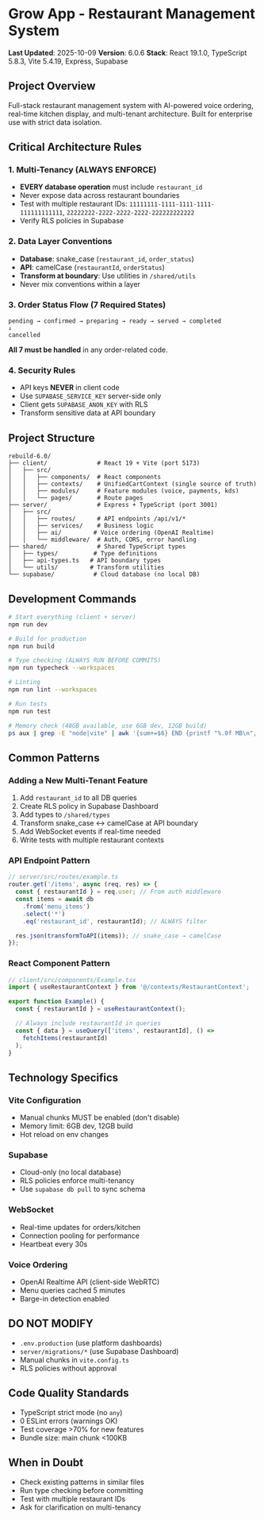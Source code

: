 # Grow App - Restaurant Management System

**Last Updated**: 2025-10-09
**Version**: 6.0.6
**Stack**: React 19.1.0, TypeScript 5.8.3, Vite 5.4.19, Express, Supabase

## Project Overview

Full-stack restaurant management system with AI-powered voice ordering, real-time kitchen display, and multi-tenant architecture. Built for enterprise use with strict data isolation.

## Critical Architecture Rules

### 1. Multi-Tenancy (ALWAYS ENFORCE)
- **EVERY database operation** must include `restaurant_id`
- Never expose data across restaurant boundaries
- Test with multiple restaurant IDs: `11111111-1111-1111-1111-111111111111`, `22222222-2222-2222-2222-222222222222`
- Verify RLS policies in Supabase

### 2. Data Layer Conventions
- **Database**: snake_case (`restaurant_id`, `order_status`)
- **API**: camelCase (`restaurantId`, `orderStatus`)
- **Transform at boundary**: Use utilities in `/shared/utils`
- Never mix conventions within a layer

### 3. Order Status Flow (7 Required States)
```
pending → confirmed → preparing → ready → served → completed
↓
cancelled
```
**All 7 must be handled** in any order-related code.

### 4. Security Rules
- API keys **NEVER** in client code
- Use `SUPABASE_SERVICE_KEY` server-side only
- Client gets `SUPABASE_ANON_KEY` with RLS
- Transform sensitive data at API boundary

## Project Structure
```
rebuild-6.0/
├── client/              # React 19 + Vite (port 5173)
│   ├── src/
│   │   ├── components/  # React components
│   │   ├── contexts/    # UnifiedCartContext (single source of truth)
│   │   ├── modules/     # Feature modules (voice, payments, kds)
│   │   └── pages/       # Route pages
├── server/              # Express + TypeScript (port 3001)
│   ├── src/
│   │   ├── routes/      # API endpoints /api/v1/*
│   │   ├── services/    # Business logic
│   │   ├── ai/         # Voice ordering (OpenAI Realtime)
│   │   └── middleware/  # Auth, CORS, error handling
├── shared/              # Shared TypeScript types
│   ├── types/          # Type definitions
│   ├── api-types.ts   # API boundary types
│   └── utils/         # Transform utilities
└── supabase/           # Cloud database (no local DB)
```

## Development Commands
```bash
# Start everything (client + server)
npm run dev

# Build for production
npm run build

# Type checking (ALWAYS RUN BEFORE COMMITS)
npm run typecheck --workspaces

# Linting
npm run lint --workspaces

# Run tests
npm run test

# Memory check (48GB available, use 6GB dev, 12GB build)
ps aux | grep -E "node|vite" | awk '{sum+=$6} END {printf "%.0f MB\n", sum/1024}'
```

## Common Patterns

### Adding a New Multi-Tenant Feature

1. Add `restaurant_id` to all DB queries
2. Create RLS policy in Supabase Dashboard
3. Add types to `/shared/types`
4. Transform snake_case ↔ camelCase at API boundary
5. Add WebSocket events if real-time needed
6. Write tests with multiple restaurant contexts

### API Endpoint Pattern
```typescript
// server/src/routes/example.ts
router.get('/items', async (req, res) => {
  const { restaurantId } = req.user; // From auth middleware
  const items = await db
    .from('menu_items')
    .select('*')
    .eq('restaurant_id', restaurantId); // ALWAYS filter

  res.json(transformToAPI(items)); // snake_case → camelCase
});
```

### React Component Pattern
```typescript
// client/src/components/Example.tsx
import { useRestaurantContext } from '@/contexts/RestaurantContext';

export function Example() {
  const { restaurantId } = useRestaurantContext();

  // Always include restaurantId in queries
  const { data } = useQuery(['items', restaurantId], () =>
    fetchItems(restaurantId)
  );
}
```

## Technology Specifics

### Vite Configuration
- Manual chunks MUST be enabled (don't disable)
- Memory limit: 6GB dev, 12GB build
- Hot reload on env changes

### Supabase
- Cloud-only (no local database)
- RLS policies enforce multi-tenancy
- Use `supabase db pull` to sync schema

### WebSocket
- Real-time updates for orders/kitchen
- Connection pooling for performance
- Heartbeat every 30s

### Voice Ordering
- OpenAI Realtime API (client-side WebRTC)
- Menu queries cached 5 minutes
- Barge-in detection enabled

## DO NOT MODIFY

- `.env.production` (use platform dashboards)
- `server/migrations/*` (use Supabase Dashboard)
- Manual chunks in `vite.config.ts`
- RLS policies without approval

## Code Quality Standards

- TypeScript strict mode (no `any`)
- 0 ESLint errors (warnings OK)
- Test coverage >70% for new features
- Bundle size: main chunk <100KB

## When in Doubt

- Check existing patterns in similar files
- Run type checking before committing
- Test with multiple restaurant IDs
- Ask for clarification on multi-tenancy
